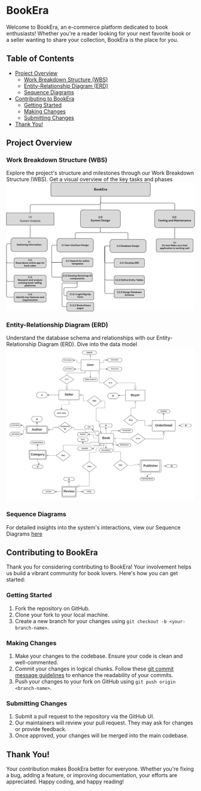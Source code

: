 # BookEra

Welcome to BookEra, an e-commerce platform dedicated to book enthusiasts! Whether you're a reader looking for your next favorite book or a seller wanting to share your collection, BookEra is the place for you.

## Table of Contents

- [Project Overview](#project-overview)
  - [Work Breakdown Structure (WBS)](#work-breakdown-structure-wbs)
  - [Entity-Relationship Diagram (ERD)](#entity-relationship-diagram-erd)
  - [Sequence Diagrams](#sequence-diagrams)
- [Contributing to BookEra](#contributing-to-bookera)
  - [Getting Started](#getting-started)
  - [Making Changes](#making-changes)
  - [Submitting Changes](#submitting-changes)
- [Thank You!](#thank-you)

## Project Overview

### Work Breakdown Structure (WBS)

Explore the project's structure and milestones through our Work Breakdown Structure (WBS). Get a visual overview of the key tasks and phases ![here](./docs/BookEra%20WBS.png)

### Entity-Relationship Diagram (ERD)

Understand the database schema and relationships with our Entity-Relationship Diagram (ERD). Dive into the data model ![here](./docs/Database/ERD.png)

### Sequence Diagrams

For detailed insights into the system's interactions, view our Sequence Diagrams [here](./docs/Sequence%20Diagrams/)
## Contributing to BookEra

Thank you for considering contributing to BookEra! Your involvement helps us build a vibrant community for book lovers. Here's how you can get started:

### Getting Started

1. Fork the repository on GitHub.
2. Clone your fork to your local machine.
3. Create a new branch for your changes using `git checkout -b <your-branch-name>`.

### Making Changes

1. Make your changes to the codebase. Ensure your code is clean and well-commented.
2. Commit your changes in logical chunks. Follow these [git commit message guidelines](https://chris.beams.io/posts/git-commit/) to enhance the readability of your commits.
3. Push your changes to your fork on GitHub using `git push origin <branch-name>`.

### Submitting Changes

1. Submit a pull request to the repository via the GitHub UI.
2. Our maintainers will review your pull request. They may ask for changes or provide feedback.
3. Once approved, your changes will be merged into the main codebase.

## Thank You!

Your contribution makes BookEra better for everyone. Whether you're fixing a bug, adding a feature, or improving documentation, your efforts are appreciated. Happy coding, and happy reading!
